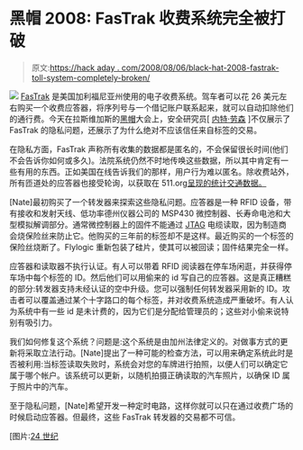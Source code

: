 # 黑帽 2008: FasTrak 收费系统完全被打破

> 原文:[https://hack aday . com/2008/08/06/black-hat-2008-fastrak-toll-system-completely-broken/](https://hackaday.com/2008/08/06/black-hat-2008-fastrak-toll-system-completely-broken/)

![](../Images/7826e2b7622e51435abcc99e90f762ad.png)
[FasTrak](http://www.bayareafastrak.org/) 是美国加利福尼亚州使用的电子收费系统。驾车者可以花 26 美元左右购买一个收费应答器，将序列号与一个借记账户联系起来，就可以自动扣除他们的通行费。今天在拉斯维加斯的[黑帽](http://mahalo.com/Black_Hat)大会上，安全研究员[ [内特·劳森](http://www.rootlabs.com/) ]不仅展示了 FasTrak 的隐私问题，还展示了为什么绝对不应该信任来自标签的交易。

在隐私方面，FasTrak 声称所有收集的数据都是匿名的，不会保留很长时间(他们不会告诉你如何或多久)。法院系统仍然不时地传唤这些数据，所以其中肯定有一些有用的东西。正如美国在线告诉我们的那样，用户行为难以匿名。除收费站外，所有匝道处的应答器也接受轮询，以获取在 511.org[呈现的统计交通数据。](http://511.org/)

[Nate]最初购买了一个转发器来探索这些隐私问题。应答器是一种 RFID 设备，带有接收和发射天线、低功率德州仪器公司的 MSP430 微控制器、长寿命电池和大型模拟解调部分。通常微控制器上的固件不能通过 [JTAG](http://en.wikipedia.org/wiki/JTAG) 电缆读取，因为制造商会烧保险丝来防止它。他购买的三年前的标签却不是这样。最近购买的一个标签的保险丝烧断了。Flylogic 重新包装了硅片，使其可以被回读；固件结果完全一样。

应答器和读取器不执行认证。有人可以带着 RFID 阅读器在停车场闲逛，并获得停车场中每个标签的 ID。然后他们可以用偷来的 id 写自己的应答器。这是真正糟糕的部分:转发器支持未经认证的空中升级。您可以强制任何转发器采用新的 ID。攻击者可以覆盖通过某个十字路口的每个标签，并对收费系统造成严重破坏。有人认为系统中有一些 id 是未计费的，因为它们是分配给管理员的；这些对小偷来说特别有吸引力。

我们如何修复这个系统？问题是:这个系统是由加州法律定义的。对做事方式的更新将采取立法行动。[Nate]提出了一种可能的检查方法，可以用来确定系统此时是否被利用:当标签读取失败时，系统会对您的车牌进行拍照，以便人们可以确定它属于哪个帐户。该系统可以更新，以随机拍摄正确读取的汽车照片，以确保 ID 属于照片中的汽车。

至于隐私问题，[Nate]希望开发一种定时电路，这样你就可以只在通过收费广场的时候启动应答器。但最终，这些 FasTrak 转发器的交易都不可信。

[图片:[24 世纪](http://flickr.com/photos/24thcentury/1466995262/)